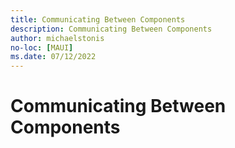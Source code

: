 ```yaml
---
title: Communicating Between Components
description: Communicating Between Components
author: michaelstonis
no-loc: [MAUI]
ms.date: 07/12/2022
---
```


# Communicating Between Components
